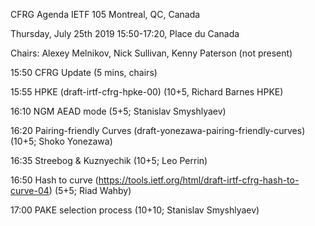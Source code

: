 CFRG Agenda
IETF 105 Montreal, QC, Canada

Thursday, July 25th 2019
15:50-17:20, Place du Canada

Chairs:  Alexey Melnikov, Nick Sullivan, Kenny Paterson (not present)

15:50 CFRG Update
    (5 mins, chairs)

15:55 HPKE (draft-irtf-cfrg-hpke-00)
    (10+5, Richard Barnes HPKE)

16:10 NGM AEAD mode
    (5+5; Stanislav Smyshlyaev)

16:20 Pairing-friendly Curves (draft-yonezawa-pairing-friendly-curves)
    (10+5; Shoko Yonezawa)

16:35 Streebog & Kuznyechik
    (10+5; Leo Perrin)

16:50 Hash to curve (https://tools.ietf.org/html/draft-irtf-cfrg-hash-to-curve-04)
    (5+5; Riad Wahby)

17:00 PAKE selection process
    (10+10; Stanislav Smyshlyaev)
